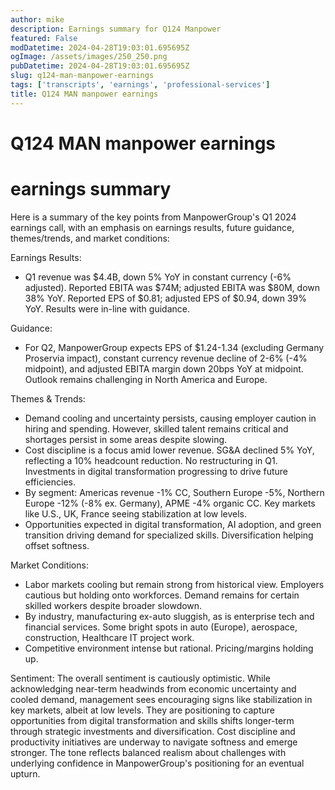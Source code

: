 ```yaml
---
author: mike
description: Earnings summary for Q124 Manpower 
featured: False
modDatetime: 2024-04-28T19:03:01.695695Z
ogImage: /assets/images/250_250.png
pubDatetime: 2024-04-28T19:03:01.695695Z
slug: q124-man-manpower-earnings
tags: ['transcripts', 'earnings', 'professional-services']
title: Q124 MAN manpower earnings
---
```

# Q124 MAN manpower earnings

# earnings summary
Here is a summary of the key points from ManpowerGroup's Q1 2024 earnings call, with an emphasis on earnings results, future guidance, themes/trends, and market conditions:

Earnings Results:
- Q1 revenue was $4.4B, down 5% YoY in constant currency (-6% adjusted). Reported EBITA was $74M; adjusted EBITA was $80M, down 38% YoY. Reported EPS of $0.81; adjusted EPS of $0.94, down 39% YoY. Results were in-line with guidance.

Guidance:
- For Q2, ManpowerGroup expects EPS of $1.24-1.34 (excluding Germany Proservia impact), constant currency revenue decline of 2-6% (-4% midpoint), and adjusted EBITA margin down 20bps YoY at midpoint. Outlook remains challenging in North America and Europe.

Themes & Trends:
- Demand cooling and uncertainty persists, causing employer caution in hiring and spending. However, skilled talent remains critical and shortages persist in some areas despite slowing.
- Cost discipline is a focus amid lower revenue. SG&A declined 5% YoY, reflecting a 10% headcount reduction. No restructuring in Q1. Investments in digital transformation progressing to drive future efficiencies.  
- By segment: Americas revenue -1% CC, Southern Europe -5%, Northern Europe -12% (-8% ex. Germany), APME -4% organic CC. Key markets like U.S., UK, France seeing stabilization at low levels.
- Opportunities expected in digital transformation, AI adoption, and green transition driving demand for specialized skills. Diversification helping offset softness.

Market Conditions:
- Labor markets cooling but remain strong from historical view. Employers cautious but holding onto workforces. Demand remains for certain skilled workers despite broader slowdown. 
- By industry, manufacturing ex-auto sluggish, as is enterprise tech and financial services. Some bright spots in auto (Europe), aerospace, construction, Healthcare IT project work.
- Competitive environment intense but rational. Pricing/margins holding up.

Sentiment:
The overall sentiment is cautiously optimistic. While acknowledging near-term headwinds from economic uncertainty and cooled demand, management sees encouraging signs like stabilization in key markets, albeit at low levels. They are positioning to capture opportunities from digital transformation and skills shifts longer-term through strategic investments and diversification. Cost discipline and productivity initiatives are underway to navigate softness and emerge stronger. The tone reflects balanced realism about challenges with underlying confidence in ManpowerGroup's positioning for an eventual upturn.

